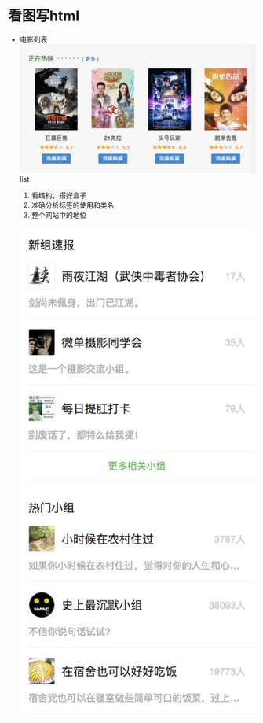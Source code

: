 # 看图写html
- 电影列表
  ![movies](./pcmovie.png)
  list

  1. 看结构，搭好盒子
  2. 准确分析标签的使用和类名
  3. 整个网站中的地位

  ![group](./phoneHtml.png)